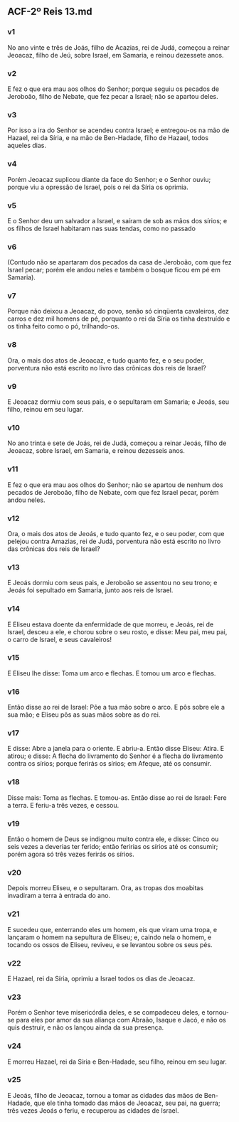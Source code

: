 ## ACF-2º Reis 13.md
### v1
 No ano vinte e três de Joás, filho de Acazias, rei de Judá, começou a reinar Jeoacaz, filho de Jeú, sobre Israel, em Samaria, e reinou dezessete anos.
### v2
 E fez o que era mau aos olhos do Senhor; porque seguiu os pecados de Jeroboão, filho de Nebate, que fez pecar a Israel; não se apartou deles.
### v3
 Por isso a ira do Senhor se acendeu contra Israel; e entregou-os na mão de Hazael, rei da Síria, e na mão de Ben-Hadade, filho de Hazael, todos aqueles dias.
### v4
 Porém Jeoacaz suplicou diante da face do Senhor; e o Senhor ouviu; porque viu a opressão de Israel, pois o rei da Síria os oprimia.
### v5
 E o Senhor deu um salvador a Israel, e saíram de sob as mãos dos sírios; e os filhos de Israel habitaram nas suas tendas, como no passado
### v6
 (Contudo não se apartaram dos pecados da casa de Jeroboão, com que fez Israel pecar; porém ele andou neles e também o bosque ficou em pé em Samaria).
### v7
 Porque não deixou a Jeoacaz, do povo, senão só cinqüenta cavaleiros, dez carros e dez mil homens de pé, porquanto o rei da Síria os tinha destruído e os tinha feito como o pó, trilhando-os.
### v8
 Ora, o mais dos atos de Jeoacaz, e tudo quanto fez, e o seu poder, porventura não está escrito no livro das crônicas dos reis de Israel?
### v9
 E Jeoacaz dormiu com seus pais, e o sepultaram em Samaria; e Jeoás, seu filho, reinou em seu lugar.
### v10
 No ano trinta e sete de Joás, rei de Judá, começou a reinar Jeoás, filho de Jeoacaz, sobre Israel, em Samaria, e reinou dezesseis anos.
### v11
 E fez o que era mau aos olhos do Senhor; não se apartou de nenhum dos pecados de Jeroboão, filho de Nebate, com que fez Israel pecar, porém andou neles.
### v12
 Ora, o mais dos atos de Jeoás, e tudo quanto fez, e o seu poder, com que pelejou contra Amazias, rei de Judá, porventura não está escrito no livro das crônicas dos reis de Israel?
### v13
 E Jeoás dormiu com seus pais, e Jeroboão se assentou no seu trono; e Jeoás foi sepultado em Samaria, junto aos reis de Israel.
### v14
 E Eliseu estava doente da enfermidade de que morreu, e Jeoás, rei de Israel, desceu a ele, e chorou sobre o seu rosto, e disse: Meu pai, meu pai, o carro de Israel, e seus cavaleiros!
### v15
 E Eliseu lhe disse: Toma um arco e flechas. E tomou um arco e flechas.
### v16
 Então disse ao rei de Israel: Põe a tua mão sobre o arco. E pôs sobre ele a sua mão; e Eliseu pôs as suas mãos sobre as do rei.
### v17
 E disse: Abre a janela para o oriente. E abriu-a. Então disse Eliseu: Atira. E atirou; e disse: A flecha do livramento do Senhor é a flecha do livramento contra os sírios; porque ferirás os sírios; em Afeque, até os consumir.
### v18
 Disse mais: Toma as flechas. E tomou-as. Então disse ao rei de Israel: Fere a terra. E feriu-a três vezes, e cessou.
### v19
 Então o homem de Deus se indignou muito contra ele, e disse: Cinco ou seis vezes a deverias ter ferido; então feririas os sírios até os consumir; porém agora só três vezes ferirás os sírios.
### v20
 Depois morreu Eliseu, e o sepultaram. Ora, as tropas dos moabitas invadiram a terra à entrada do ano.
### v21
 E sucedeu que, enterrando eles um homem, eis que viram uma tropa, e lançaram o homem na sepultura de Eliseu; e, caindo nela o homem, e tocando os ossos de Eliseu, reviveu, e se levantou sobre os seus pés.
### v22
 E Hazael, rei da Síria, oprimiu a Israel todos os dias de Jeoacaz.
### v23
 Porém o Senhor teve misericórdia deles, e se compadeceu deles, e tornou-se para eles por amor da sua aliança com Abraão, Isaque e Jacó, e não os quis destruir, e não os lançou ainda da sua presença.
### v24
 E morreu Hazael, rei da Síria e Ben-Hadade, seu filho, reinou em seu lugar.
### v25
 E Jeoás, filho de Jeoacaz, tornou a tomar as cidades das mãos de Ben-Hadade, que ele tinha tomado das mãos de Jeoacaz, seu pai, na guerra; três vezes Jeoás o feriu, e recuperou as cidades de Israel.
